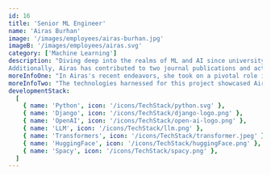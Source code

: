 ```yaml
---
id: 16
title: 'Senior ML Engineer'
name: 'Airas Burhan'
image: '/images/employees/airas-burhan.jpg'
imageB: '/images/employees/airas.svg'
category: ['Machine Learning']
description: "Diving deep into the realms of ML and AI since university, Airas transforms passion into profession. Beyond coding and algorithms, find her weaving intricate stories with yarn through knitting and crocheting. A traveler, a socializer, and an aficionado of true crime stories, Airas brings a unique blend of tech and creativity to Prixite.
Additionally, Airas has contributed to two journal publications and actively engages in research. Prixite’s product is her pride, having witnessed ideas turn into tangible product features since her joining."
moreInfoOne: "In Airas's recent endeavors, she took on a pivotal role in the development of an online authentic news platform that curates news articles and extracts key insights. Airas, in her capacity, assumed responsibility for all the machine learning modules. Her contributions included the development of various modules, such as summary generation, article generation, entity extraction, sentiment analysis, and article categorization. This holistic approach ensured that the product could provide valuable insights to a diverse audience, including the general public, politicians, marketing professionals, journalists, and PR managers."
moreInfoTwo: "The technologies harnessed for this project showcased Airas's proficiency, utilizing cutting-edge tools such as HuggingFace, Spacy, and OpenAI. Her efforts significantly enhanced the product’s functionality, making it a trusted platform for authentic and insightful news for a wide-ranging audience."
developmentStack:
  [
    { name: 'Python', icon: '/icons/TechStack/python.svg' },
    { name: 'Django', icon: '/icons/TechStack/django-logo.png' },
    { name: 'OpenAI', icon: '/icons/TechStack/open-ai-logo.png' },
    { name: 'LLM', icon: '/icons/TechStack/llm.png' },
    { name: 'Transformers', icon: '/icons/TechStack/transformer.jpeg' },
    { name: 'HuggingFace', icon: '/icons/TechStack/huggingFace.png' },
    { name: 'Spacy', icon: '/icons/TechStack/spacy.png' },
  ]
---
```

